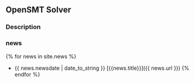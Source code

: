 ## OpenSMT Solver

### Description

### news

{% for news in site.news  %}
- {{ news.newsdate | date_to_string }} [{{news.title}}]({{ news.url }})
{% endfor %}

